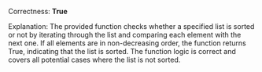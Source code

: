 Correctness: **True**

Explanation: The provided function checks whether a specified list is sorted or not by iterating through the list and comparing each element with the next one. If all elements are in non-decreasing order, the function returns True, indicating that the list is sorted. The function logic is correct and covers all potential cases where the list is not sorted.